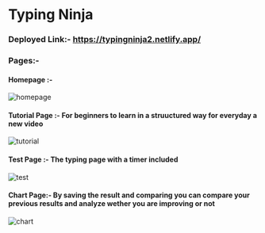 # Typing Ninja

### Deployed Link:- https://typingninja2.netlify.app/

### Pages:-
#### Homepage :- 
![homepage](https://github.com/vdas01/Touch-Typing/assets/72196604/55e34e87-09a2-4413-be6b-23ce64ad2760)

#### Tutorial Page :- For beginners to learn in a struuctured way for everyday a new video
![tutorial](https://github.com/vdas01/Touch-Typing/assets/72196604/2114e184-24d5-475b-9971-e3b34a1d39e7)

#### Test Page :- The typing page with a timer included
![test](https://github.com/vdas01/Touch-Typing/assets/72196604/591a760e-cc14-47d8-9efd-4d8aedcc9ae0)

#### Chart Page:- By saving the result and comparing you can compare your previous results and analyze wether you are improving or not
![chart](https://github.com/vdas01/Touch-Typing/assets/72196604/f4b85c3f-07a2-4866-b745-71243099e153)
